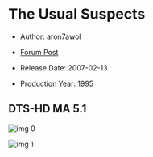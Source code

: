 # The Usual Suspects

* Author: aron7awol

* [Forum Post](https://www.avsforum.com/threads/bass-eq-for-filtered-movies.2995212/post-58277344)

* Release Date: 2007-02-13
* Production Year: 1995

## DTS-HD MA 5.1

![img 0](https://i.imgur.com/kFbdBmA.jpg)

![img 1](https://i.imgur.com/ry8svpE.jpg)

